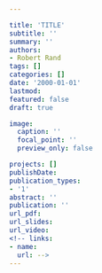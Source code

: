 ```yaml
---

title: 'TITLE'
subtitle: ''
summary: ''
authors:
- Robert Rand
tags: []
categories: []
date: '2000-01-01'
lastmod: 
featured: false
draft: true

image:
  caption: ''
  focal_point: ''
  preview_only: false

projects: []
publishDate: 
publication_types:
- '1'
abstract: ''
publication: ''
url_pdf: 
url_slides: 
url_video: 
<!-- links:
- name:
  url: -->
---
```


<!-- {{< youtube ID >}} -->
<!-- COMMENT -->